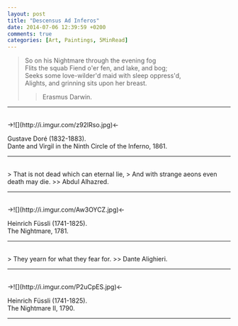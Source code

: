 ```yaml
---
layout: post
title: "Descensus Ad Inferos"
date: 2014-07-06 12:39:59 +0200
comments: true
categories: [Art, Paintings, 5MinRead]
---
```


> So on his Nightmare through the evening fog  
> Flits the squab Fiend o'er fen, and lake, and bog;  
> Seeks some love-wilder'd maid with sleep oppress'd,  
> Alights, and grinning sits upon her breast.  
>> Erasmus Darwin.

---
<br>
->![](http://i.imgur.com/z92lRso.jpg)<-

Gustave Doré (1832-1883).  
Dante and Virgil in the Ninth Circle of the Inferno, 1861.

---
<br>
> That is not dead which can eternal lie,  
> And with strange aeons even death may die.  
>> Abdul Alhazred.

---
<br>
->![](http://i.imgur.com/Aw3OYCZ.jpg)<-

Heinrich Füssli (1741-1825).  
The Nightmare, 1781.

---
<br>
> They yearn for what they fear for.  
>> Dante Alighieri.

---
<br>
->![](http://i.imgur.com/P2uCpES.jpg)<-

Heinrich Füssli (1741-1825).  
The Nightmare II, 1790.

---

